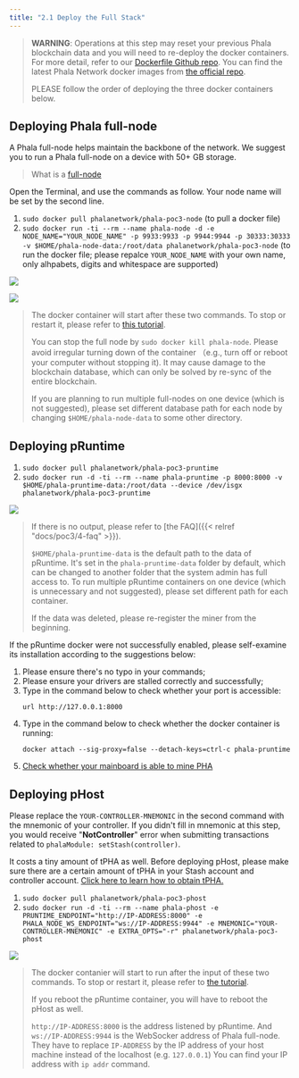 ```yaml
---
title: "2.1 Deploy the Full Stack"
---
```


> **WARNING**: Operations at this step may reset your previous Phala blockchain data and you will need to re-deploy the docker containers. For more detail, refer to our [Dockerfile Github repo](https://github.com/Phala-Network/phala-docker#usage). You can find the latest Phala Network docker images from [the official repo](https://hub.docker.com/u/phalanetwork).
>
> PLEASE follow the order of deploying the three docker containers below.

## Deploying Phala full-node

A Phala full-node helps maintain the backbone of the network. We suggest you to run a Phala full-node on a device with 50+ GB storage.

> What is a [full-node](https://wiki.phala.network/en-us/docs/poc2/run-a-full-node/)

Open the Terminal, and use the commands as follow. Your node name will be set by the second line.

1. `sudo docker pull phalanetwork/phala-poc3-node` (to pull a docker file)
2. `sudo docker run -ti --rm --name phala-node -d -e NODE_NAME="YOUR_NODE_NAME" -p 9933:9933 -p 9944:9944 -p 30333:30333 -v $HOME/phala-node-data:/root/data phalanetwork/phala-poc3-node` (to run the docker file; please repalce `YOUR_NODE_NAME` with your own name, only alhpabets, digits and whitespace are supported)

![](/images/docs/poc3/2.1-1.png)

![](/images/docs/poc3/2.1-2.png)

> The docker container will start after these two commands. To stop or restart it, please refer to [this tutorial](https://github.com/Phala-Network/phala-docker#usage).
>
> You can stop the full node by `sudo docker kill phala-node`. Please avoid irregular turning down of the container （e.g., turn off or reboot your computer without stopping it). It may cause damage to the blockchain database, which can only be solved by re-sync of the entire blockchain.
>
> If you are planning to run multiple full-nodes on one device (which is not suggested), please set different database path for each node by changing `$HOME/phala-node-data` to some other directory.

## Deploying pRuntime

1. `sudo docker pull phalanetwork/phala-poc3-pruntime`
2. `sudo docker run -d -ti --rm --name phala-pruntime -p 8000:8000 -v $HOME/phala-pruntime-data:/root/data --device /dev/isgx phalanetwork/phala-poc3-pruntime`

![](/images/docs/poc3/2.1-3.png)

> If there is no output, please refer to [the FAQ]({{< relref "docs/poc3/4-faq" >}}).
>
> `$HOME/phala-pruntime-data` is the default path to the data of pRuntime. It's set in the `phala-pruntime-data` folder by default, which can be changed to another folder that the system admin has full access to. To run multiple pRuntime containers on one device (which is unnecessary and not suggested), please set different path for each container.
>
> If the data was deleted, please re-register the miner from the beginning.

If the pRuntime docker were not successfully enabled, please self-examine its installation according to the suggestions below:

1. Please ensure there's no typo in your commands;
2. Please ensure your drivers are stalled correctly and successfully;
3. Type in the command below to check whether your port is accessible:
    ```
    url http://127.0.0.1:8000
    ```
4. Type in the command below to check whether the docker container is running:
    ```
    docker attach --sig-proxy=false --detach-keys=ctrl-c phala-pruntime
    ```
5. [Check whether your mainboard is able to mine PHA](https://wiki.phala.network/en-us/docs/poc3/1-1-hardware-configuration/)


## Deploying pHost

Please replace the `YOUR-CONTROLLER-MNEMONIC` in the second command with the mnemonic of your controller. If you didn't fill in mnemonic at this step, you would receive "**NotController**" error when submitting transactions related to `phalaModule: setStash(controller)`.

It costs a tiny amount of tPHA as well. Before deploying pHost, please make sure there are a certain amount of tPHA in your Stash account and controller account. [Click here to learn how to obtain tPHA.](https://forum.phala.network/t/how-to-obtain-tpha-on-testnet-vendetta/1254)

1. `sudo docker pull phalanetwork/phala-poc3-phost`
2. `sudo docker run -d -ti --rm --name phala-phost -e PRUNTIME_ENDPOINT="http://IP-ADDRESS:8000" -e PHALA_NODE_WS_ENDPOINT="ws://IP-ADDRESS:9944" -e MNEMONIC="YOUR-CONTROLLER-MNEMONIC" -e EXTRA_OPTS="-r" phalanetwork/phala-poc3-phost`

![](/images/docs/poc3/2.1-4.png)

> The docker contanier will start to run after the input of these two commands. To stop or restart it, please refer to [the tutorial](https://github.com/Phala-Network/phala-docker#usage).
>
> If you reboot the pRuntime container, you will have to reboot the pHost as well.
>
> `http://IP-ADDRESS:8000` is the address listened by pRuntime. And `ws://IP-ADDRESS:9944` is the WebSocker address of Phala full-node. They have to replace `IP-ADDRESS` by the IP address of your host machine instead of the localhost (e.g. `127.0.0.1`) You can find your IP address with `ip addr` command.

